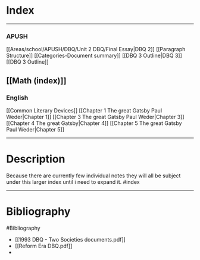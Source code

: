 # Index
---
### APUSH
[[Areas/school/APUSH/DBQ/Unit 2 DBQ/Final Essay|DBQ 2]]
	[[Paragraph Structure]]
	[[Categories-Document summary]]
[[DBQ 3 Outline|DBQ 3]]
	[[DBQ 3 Outline]]

## [[Math (index)]]
### English
[[Common Literary Devices]]
[[Chapter 1 The great Gatsby Paul Weder|Chapter 1]]
[[Chapter 3 The great Gatsby Paul Weder|Chapter 3]]
[[Chapter 4 The great Gatsby|Chapter 4]]
[[Chapter 5 The great Gatsby Paul Weder|Chapter 5]]




---
# Description
Because there are currently few individual notes they will all be subject under this larger index until i need to expand it.
#index

---
# Bibliography 
#Bibliography 
- [[1993 DBQ - Two Societies documents.pdf]]
- [[Reform Era DBQ.pdf]]
- 